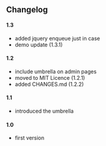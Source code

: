 ## Changelog

#### 1.3
* added jquery enqueue just in case
* demo update (1.3.1)

#### 1.2
* include umbrella on admin pages
* moved to MIT Licence (1.2.1)
* added CHANGES.md (1.2.2)

#### 1.1
* introduced the umbrella

#### 1.0
* first version


